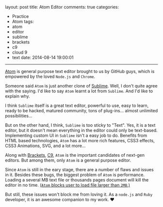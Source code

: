 layout: post
title: Atom Editor
comments: true
categories:
  - Practice
  - Atom
tags:
  - atom
  - editor
  - sublime
  - brackets
  - c9
  - cloud 9
  - text
date: 2014-08-14 19:00:01
---

[Atom] is general purpose text editor brought to us by GitHub guys, which is empowered by the loved `Node.js` and `Chrome`.

Someone said `Atom` is just another clone of [Sublime]. Well, I don't quite agree with the saying. I'd like to say `Atom` learnt a lot from `Sublime`.
And I'd like to explain why.

I think `Sublime` itself is a great text editor, powerful to use, easy to learn, ready to be hacked, matured community, tons of plug-ins... almost unlimited possibilities...

But on the other hand, I think, `Sublime` is too sticky to "Text". Yes, it is a text editor, but it doesn't mean everything in the editor could only be text-based.
Implementing custom UI in `Sublime` isn't a easy job to do. Benefits from HTML based technologies, `Atom` has a lot more rich features, CSS3 effects, CSS3 Animations, SVG, and a lot more...

Along with [Brackets], [C9], `Atom` is the important candidates of next-gen editors. But among them, only `Atom` is a general purpose editor.

Since `Atom` is still in the eary stage, there are a number of flaws and issues in it. Besides these bugs, the biggest problem of `Atom` is performance.
Loading a several MB text file or thousands pages document will kill the editor in no time. <ins>(`Atom` blocks user to load file larger than `2MB`.)</ins>

But still, these issues won't block me from loving it. As a `node.js` and `Ruby` developer, it is an awesome companion to my work. ❤️

[Atom]: https://atom.io/
[Sublime]: http://www.sublimetext.com/
[Brackets]: http://brackets.io/
[C9]: https://c9.io/
